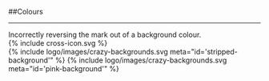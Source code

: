 <section id="logo-page-colours-incorrect">
</section>

##Colours
<hr>
Incorrectly reversing the mark out of a background colour.

<div class="red-cross-spacing">
{% include cross-icon.svg %}
</div>

<div>
{% include logo/images/crazy-backgrounds.svg meta="id='stripped-background'" %}
{% include logo/images/crazy-backgrounds.svg meta="id='pink-background'" %}
</div>